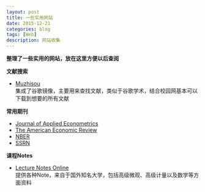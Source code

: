```yaml
---
layout: post
title: 一些实用网站
date: 2015-12-21
categories: blog
tags: [Web]
description: 网站收集
---
```


**整理了一些实用的网站，放在这里方便以后查阅**

**文献搜索**
- [Muzhisou](http://muzhiso.com/)   
集成了谷歌镜像，主要用来查找文献，类似于谷歌学术，结合校园网基本可以下载到想要的所有文献

**常用期刊**
- [Journal of Applied Econometrics](http://onlinelibrary.wiley.com/journal/10.1002/(ISSN)1099-1255)   
- [The American Economic Review](https://www.aeaweb.org/aer/index.php)
- [NBER](http://www.nber.org/papers.html)
- [SSRN](http://www.ssrn.com/en/)

**课程Notes**
- [Lecture Notes Online](http://econphd.econwiki.com/notes.htm)   
提供各种Note，来自于国外知名大学，包括高级微观、高级计量以及数学等方面资料